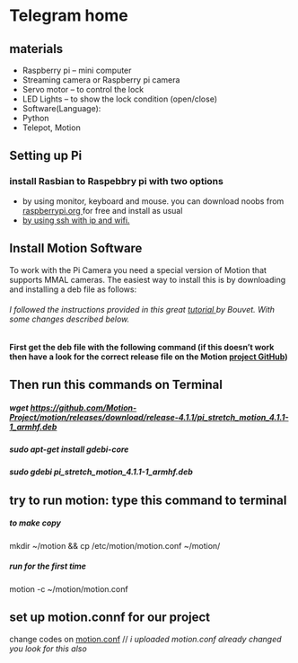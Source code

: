 
# Telegram home


## materials 
<ul>
  
<li>Raspberry pi – mini computer</li>
<li>Streaming camera or Raspberry pi camera</li>
<li>Servo motor – to control the lock</li>
<li>LED Lights – to show the lock condition (open/close)</li>
<li>Software(Language):</li>
<li>Python</li> 
<li>Telepot, Motion</li> 
</ul>


## Setting up Pi

### install Rasbian to Raspebbry pi with two options
<ul>
<li> by using monitor, keyboard and mouse. you can download noobs from <a href="https://www.raspberrypi.org/downloads/noobs/" target="_blank">raspberrypi.org </a>for free and install as usual </li>
  <a href="https://howchoo.com/g/ndy1zte2yjn/how-to-set-up-wifi-on-your-raspberry-pi-without-ethernet" target="_blank"><li> by using ssh with ip and wifi.</li></a>
</ul>


## Install Motion Software
To work with the Pi Camera you need a special version of Motion that supports MMAL cameras. The easiest way to install this is by downloading and installing a deb file as follows:
  
###### I followed the instructions provided in this great <a href="https://www.bouvet.no/bouvet-deler/utbrudd/building-a-motion-activated-security-camera-with-the-raspberry-pi-zero"> tutorial </a> by Bouvet. With some changes described below.

#### First get the deb file with the following command (if this doesn’t work then have a look for the correct release file on the Motion <a href="https://motion-project.github.io/motion_build.html">project GitHub</a>)
 
 ## Then run this commands on Terminal

##### wget https://github.com/Motion-Project/motion/releases/download/release-4.1.1/pi_stretch_motion_4.1.1-1_armhf.deb
##### sudo apt-get install gdebi-core
##### sudo gdebi pi_stretch_motion_4.1.1-1_armhf.deb

## try to run motion: type this command to terminal
##### to make copy
mkdir ~/motion && cp /etc/motion/motion.conf ~/motion/
##### run for the first time
motion -c ~/motion/motion.conf

## set up motion.connf for our project

change codes on <a href="http://ginolhac.github.io/data/motion_diff.html">motion.conf</a> // <i>i uploaded motion.conf already changed you look for this also </i>

